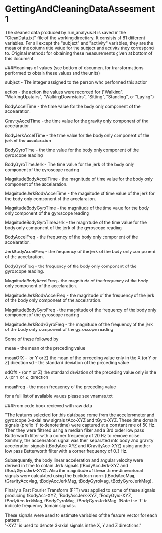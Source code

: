 # GettingAndCleaningDataAssesment1


The cleaned data produced by run_analysis.R is saved in the "CleanData.txt" file of the working directiory. It consists of  81 different variables. For all except the "subject" and "activity" variables, they are the mean of the column title value for the subject and activity they correspond to. Original methods for obtaining these measurements given at bottom of this document.

###Meanings of values 
(see bottom of document for transformations performed to obtain these values and the units)

subject - The integer assigned to the person who performed this action  

action - the action the values were recorded for ("Walking", "WalkingUpstairs", "WalkingDownstairs", "Sitting", "Standing", or "Laying") 

BodyAccelTime - the time value for the body only component of the accelaration.  

GravityAccelTime - the time value for the gravity only component of the accelaration.  

BodyJerkAccelTime -  the time value for the body only component of the jerk of the accelaration  

BodyGyroTime - the time value for the body only component of the gyroscope reading  

BodyGyroTimeJerk - The time value for the jerk of the body only component of the gyroscope reading  

MagnitudeBodyAccelTime - the magnitude of time value for the body only component of the accelaration.  

MagnitudeJerkBodyAccelTime - the magnitude of time value of the jerk for the body only component of the accelaration.  

MagnitudeBodyGyroTime - the magnitude of the time value for the body only component of the gyroscope reading  

MagnitudeBodyGyroTimeJerk - the magnitude of the time value for the body only component of the jerk of the gyroscope reading  

BodyAccelFreq - the frequency of the body only component of the accelaration.  

JerkBodyAccelFreq - the frequency of the jerk of the body only component of the accelaration.  

BodyGyroFreq - the frequency of the body only component of the gyroscope reading.  

MagnitudeBodyAccelFreq - the magnitude of the frequency of the body only component of the accelaration.  

MagnitudeJerkBodyAccelFreq - the magnitude of the frequency of the jerk of the body only component of the accelaration.  

MagnitudeBodyGyroFreq - the magnitude of the frequency of the body only component of the gyroscope reading  

MagnitudeJerkBodyGyroFreq - the magnitude of the frequency of the jerk of the body only component of the gyroscope reading  


Some of these followed by:  

mean - the mean of the preceding value  

meanOfX - (or Y or Z) the mean of the preceding value only in the X (or Y or Z) direction
sd - the standard deviation of the preceding value  

sdOfX - (or Y or Z) the standard deviation of the preceding value only in the X (or Y or Z) direction  

meanFreq - the mean frequency of the preceding value  


for a full list of available values please see vnames.txt

###From code book recieved with raw data

"The features selected for this database come from the accelerometer and gyroscope 3-axial raw signals tAcc-XYZ and tGyro-XYZ. These time domain signals (prefix 't' to denote time) were captured at a constant rate of 50 Hz. Then they were filtered using a median filter and a 3rd order low pass Butterworth filter with a corner frequency of 20 Hz to remove noise. Similarly, the acceleration signal was then separated into body and gravity acceleration signals (tBodyAcc-XYZ and tGravityAcc-XYZ) using another low pass Butterworth filter with a corner frequency of 0.3 Hz. 

Subsequently, the body linear acceleration and angular velocity were derived in time to obtain Jerk signals (tBodyAccJerk-XYZ and tBodyGyroJerk-XYZ). Also the magnitude of these three-dimensional signals were calculated using the Euclidean norm (tBodyAccMag, tGravityAccMag, tBodyAccJerkMag, tBodyGyroMag, tBodyGyroJerkMag). 

Finally a Fast Fourier Transform (FFT) was applied to some of these signals producing fBodyAcc-XYZ, fBodyAccJerk-XYZ, fBodyGyro-XYZ, fBodyAccJerkMag, fBodyGyroMag, fBodyGyroJerkMag. (Note the 'f' to indicate frequency domain signals). 

These signals were used to estimate variables of the feature vector for each pattern:  
'-XYZ' is used to denote 3-axial signals in the X, Y and Z directions."